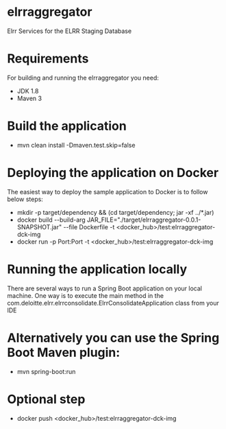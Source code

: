 # elrraggregator     
Elrr Services for the ELRR Staging Database

# Requirements
For building and running the elrraggregator you need:
- JDK 1.8
- Maven 3
# Build the application
- mvn clean install -Dmaven.test.skip=false
# Deploying the application on Docker 
The easiest way to deploy the sample application to Docker is to follow below steps:
- mkdir -p target/dependency && (cd target/dependency; jar -xf ../*.jar)
- docker build --build-arg JAR_FILE="./target/elrraggregator-0.0.1-SNAPSHOT.jar" --file Dockerfile -t <docker_hub>/test:elrraggregator-dck-img         
- docker run -p Port:Port -t <docker_hub>/test:elrraggregator-dck-img         

# Running the application locally
There are several ways to run a Spring Boot application on your local machine. One way is to execute the main method in the com.deloitte.elrr.elrrconsolidate.ElrrConsolidateApplication class from your IDE
# Alternatively you can use the Spring Boot Maven plugin: 
- mvn spring-boot:run
# Optional step 
- docker push <docker_hub>/test:elrraggregator-dck-img         
